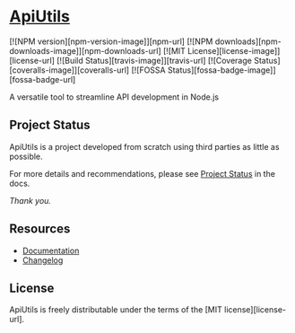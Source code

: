 # [ApiUtils](https://apiutils.app/)

[![NPM version][npm-version-image]][npm-url]
[![NPM downloads][npm-downloads-image]][npm-downloads-url]
[![MIT License][license-image]][license-url]
[![Build Status][travis-image]][travis-url]
[![Coverage Status][coveralls-image]][coveralls-url]
[![FOSSA Status][fossa-badge-image]][fossa-badge-url]

A versatile tool to streamline API development in Node.js

## Project Status

ApiUtils is a project developed from scratch using third parties as little as possible.

For more details and recommendations, please see [Project Status](https://apiutils.app/docs/project-status/) in the docs.

*Thank you.*

## Resources

- [Documentation](https://apiutils.app/docs/)
- [Changelog](CHANGELOG.md)

## License

ApiUtils is freely distributable under the terms of the [MIT license][license-url].